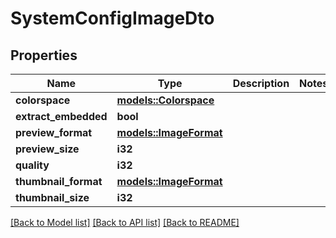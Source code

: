 # SystemConfigImageDto

## Properties

Name | Type | Description | Notes
------------ | ------------- | ------------- | -------------
**colorspace** | [**models::Colorspace**](Colorspace.md) |  | 
**extract_embedded** | **bool** |  | 
**preview_format** | [**models::ImageFormat**](ImageFormat.md) |  | 
**preview_size** | **i32** |  | 
**quality** | **i32** |  | 
**thumbnail_format** | [**models::ImageFormat**](ImageFormat.md) |  | 
**thumbnail_size** | **i32** |  | 

[[Back to Model list]](../README.md#documentation-for-models) [[Back to API list]](../README.md#documentation-for-api-endpoints) [[Back to README]](../README.md)


